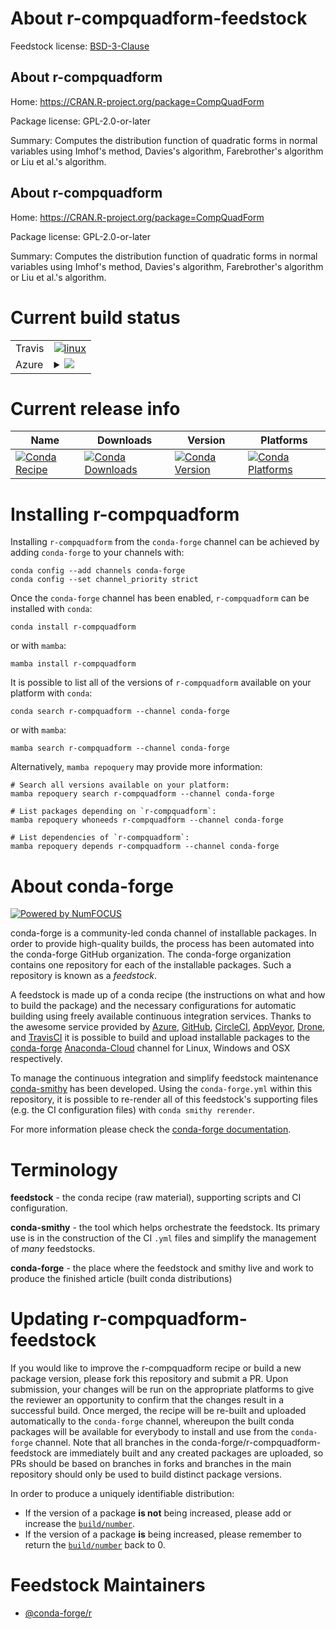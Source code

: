 About r-compquadform-feedstock
==============================

Feedstock license: [BSD-3-Clause](https://github.com/conda-forge/r-compquadform-feedstock/blob/main/LICENSE.txt)


About r-compquadform
--------------------

Home: https://CRAN.R-project.org/package=CompQuadForm

Package license: GPL-2.0-or-later

Summary: Computes the distribution function of quadratic forms in normal variables using Imhof's method, Davies's algorithm, Farebrother's algorithm or Liu et al.'s algorithm.

About r-compquadform
--------------------

Home: https://CRAN.R-project.org/package=CompQuadForm

Package license: GPL-2.0-or-later

Summary: Computes the distribution function of quadratic forms in normal variables using Imhof's method, Davies's algorithm, Farebrother's algorithm or Liu et al.'s algorithm.

Current build status
====================


<table><tr>
    <td>Travis</td>
    <td>
      <a href="https://app.travis-ci.com/conda-forge/r-compquadform-feedstock">
        <img alt="linux" src="https://img.shields.io/travis/com/conda-forge/r-compquadform-feedstock/main.svg?label=Linux">
      </a>
    </td>
  </tr>
    
  <tr>
    <td>Azure</td>
    <td>
      <details>
        <summary>
          <a href="https://dev.azure.com/conda-forge/feedstock-builds/_build/latest?definitionId=4200&branchName=main">
            <img src="https://dev.azure.com/conda-forge/feedstock-builds/_apis/build/status/r-compquadform-feedstock?branchName=main">
          </a>
        </summary>
        <table>
          <thead><tr><th>Variant</th><th>Status</th></tr></thead>
          <tbody><tr>
              <td>linux_64_r_base4.2</td>
              <td>
                <a href="https://dev.azure.com/conda-forge/feedstock-builds/_build/latest?definitionId=4200&branchName=main">
                  <img src="https://dev.azure.com/conda-forge/feedstock-builds/_apis/build/status/r-compquadform-feedstock?branchName=main&jobName=linux&configuration=linux%20linux_64_r_base4.2" alt="variant">
                </a>
              </td>
            </tr><tr>
              <td>linux_64_r_base4.3</td>
              <td>
                <a href="https://dev.azure.com/conda-forge/feedstock-builds/_build/latest?definitionId=4200&branchName=main">
                  <img src="https://dev.azure.com/conda-forge/feedstock-builds/_apis/build/status/r-compquadform-feedstock?branchName=main&jobName=linux&configuration=linux%20linux_64_r_base4.3" alt="variant">
                </a>
              </td>
            </tr><tr>
              <td>linux_aarch64_r_base4.2</td>
              <td>
                <a href="https://dev.azure.com/conda-forge/feedstock-builds/_build/latest?definitionId=4200&branchName=main">
                  <img src="https://dev.azure.com/conda-forge/feedstock-builds/_apis/build/status/r-compquadform-feedstock?branchName=main&jobName=linux&configuration=linux%20linux_aarch64_r_base4.2" alt="variant">
                </a>
              </td>
            </tr><tr>
              <td>linux_aarch64_r_base4.3</td>
              <td>
                <a href="https://dev.azure.com/conda-forge/feedstock-builds/_build/latest?definitionId=4200&branchName=main">
                  <img src="https://dev.azure.com/conda-forge/feedstock-builds/_apis/build/status/r-compquadform-feedstock?branchName=main&jobName=linux&configuration=linux%20linux_aarch64_r_base4.3" alt="variant">
                </a>
              </td>
            </tr><tr>
              <td>linux_ppc64le_r_base4.2</td>
              <td>
                <a href="https://dev.azure.com/conda-forge/feedstock-builds/_build/latest?definitionId=4200&branchName=main">
                  <img src="https://dev.azure.com/conda-forge/feedstock-builds/_apis/build/status/r-compquadform-feedstock?branchName=main&jobName=linux&configuration=linux%20linux_ppc64le_r_base4.2" alt="variant">
                </a>
              </td>
            </tr><tr>
              <td>linux_ppc64le_r_base4.3</td>
              <td>
                <a href="https://dev.azure.com/conda-forge/feedstock-builds/_build/latest?definitionId=4200&branchName=main">
                  <img src="https://dev.azure.com/conda-forge/feedstock-builds/_apis/build/status/r-compquadform-feedstock?branchName=main&jobName=linux&configuration=linux%20linux_ppc64le_r_base4.3" alt="variant">
                </a>
              </td>
            </tr><tr>
              <td>osx_64_r_base4.2</td>
              <td>
                <a href="https://dev.azure.com/conda-forge/feedstock-builds/_build/latest?definitionId=4200&branchName=main">
                  <img src="https://dev.azure.com/conda-forge/feedstock-builds/_apis/build/status/r-compquadform-feedstock?branchName=main&jobName=osx&configuration=osx%20osx_64_r_base4.2" alt="variant">
                </a>
              </td>
            </tr><tr>
              <td>osx_64_r_base4.3</td>
              <td>
                <a href="https://dev.azure.com/conda-forge/feedstock-builds/_build/latest?definitionId=4200&branchName=main">
                  <img src="https://dev.azure.com/conda-forge/feedstock-builds/_apis/build/status/r-compquadform-feedstock?branchName=main&jobName=osx&configuration=osx%20osx_64_r_base4.3" alt="variant">
                </a>
              </td>
            </tr><tr>
              <td>win_64</td>
              <td>
                <a href="https://dev.azure.com/conda-forge/feedstock-builds/_build/latest?definitionId=4200&branchName=main">
                  <img src="https://dev.azure.com/conda-forge/feedstock-builds/_apis/build/status/r-compquadform-feedstock?branchName=main&jobName=win&configuration=win%20win_64_" alt="variant">
                </a>
              </td>
            </tr>
          </tbody>
        </table>
      </details>
    </td>
  </tr>
</table>

Current release info
====================

| Name | Downloads | Version | Platforms |
| --- | --- | --- | --- |
| [![Conda Recipe](https://img.shields.io/badge/recipe-r--compquadform-green.svg)](https://anaconda.org/conda-forge/r-compquadform) | [![Conda Downloads](https://img.shields.io/conda/dn/conda-forge/r-compquadform.svg)](https://anaconda.org/conda-forge/r-compquadform) | [![Conda Version](https://img.shields.io/conda/vn/conda-forge/r-compquadform.svg)](https://anaconda.org/conda-forge/r-compquadform) | [![Conda Platforms](https://img.shields.io/conda/pn/conda-forge/r-compquadform.svg)](https://anaconda.org/conda-forge/r-compquadform) |

Installing r-compquadform
=========================

Installing `r-compquadform` from the `conda-forge` channel can be achieved by adding `conda-forge` to your channels with:

```
conda config --add channels conda-forge
conda config --set channel_priority strict
```

Once the `conda-forge` channel has been enabled, `r-compquadform` can be installed with `conda`:

```
conda install r-compquadform
```

or with `mamba`:

```
mamba install r-compquadform
```

It is possible to list all of the versions of `r-compquadform` available on your platform with `conda`:

```
conda search r-compquadform --channel conda-forge
```

or with `mamba`:

```
mamba search r-compquadform --channel conda-forge
```

Alternatively, `mamba repoquery` may provide more information:

```
# Search all versions available on your platform:
mamba repoquery search r-compquadform --channel conda-forge

# List packages depending on `r-compquadform`:
mamba repoquery whoneeds r-compquadform --channel conda-forge

# List dependencies of `r-compquadform`:
mamba repoquery depends r-compquadform --channel conda-forge
```


About conda-forge
=================

[![Powered by
NumFOCUS](https://img.shields.io/badge/powered%20by-NumFOCUS-orange.svg?style=flat&colorA=E1523D&colorB=007D8A)](https://numfocus.org)

conda-forge is a community-led conda channel of installable packages.
In order to provide high-quality builds, the process has been automated into the
conda-forge GitHub organization. The conda-forge organization contains one repository
for each of the installable packages. Such a repository is known as a *feedstock*.

A feedstock is made up of a conda recipe (the instructions on what and how to build
the package) and the necessary configurations for automatic building using freely
available continuous integration services. Thanks to the awesome service provided by
[Azure](https://azure.microsoft.com/en-us/services/devops/), [GitHub](https://github.com/),
[CircleCI](https://circleci.com/), [AppVeyor](https://www.appveyor.com/),
[Drone](https://cloud.drone.io/welcome), and [TravisCI](https://travis-ci.com/)
it is possible to build and upload installable packages to the
[conda-forge](https://anaconda.org/conda-forge) [Anaconda-Cloud](https://anaconda.org/)
channel for Linux, Windows and OSX respectively.

To manage the continuous integration and simplify feedstock maintenance
[conda-smithy](https://github.com/conda-forge/conda-smithy) has been developed.
Using the ``conda-forge.yml`` within this repository, it is possible to re-render all of
this feedstock's supporting files (e.g. the CI configuration files) with ``conda smithy rerender``.

For more information please check the [conda-forge documentation](https://conda-forge.org/docs/).

Terminology
===========

**feedstock** - the conda recipe (raw material), supporting scripts and CI configuration.

**conda-smithy** - the tool which helps orchestrate the feedstock.
                   Its primary use is in the construction of the CI ``.yml`` files
                   and simplify the management of *many* feedstocks.

**conda-forge** - the place where the feedstock and smithy live and work to
                  produce the finished article (built conda distributions)


Updating r-compquadform-feedstock
=================================

If you would like to improve the r-compquadform recipe or build a new
package version, please fork this repository and submit a PR. Upon submission,
your changes will be run on the appropriate platforms to give the reviewer an
opportunity to confirm that the changes result in a successful build. Once
merged, the recipe will be re-built and uploaded automatically to the
`conda-forge` channel, whereupon the built conda packages will be available for
everybody to install and use from the `conda-forge` channel.
Note that all branches in the conda-forge/r-compquadform-feedstock are
immediately built and any created packages are uploaded, so PRs should be based
on branches in forks and branches in the main repository should only be used to
build distinct package versions.

In order to produce a uniquely identifiable distribution:
 * If the version of a package **is not** being increased, please add or increase
   the [``build/number``](https://docs.conda.io/projects/conda-build/en/latest/resources/define-metadata.html#build-number-and-string).
 * If the version of a package **is** being increased, please remember to return
   the [``build/number``](https://docs.conda.io/projects/conda-build/en/latest/resources/define-metadata.html#build-number-and-string)
   back to 0.

Feedstock Maintainers
=====================

* [@conda-forge/r](https://github.com/conda-forge/r/)

